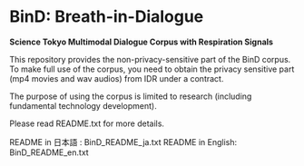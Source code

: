 # BinD: Breath-in-Dialogue

**Science Tokyo Multimodal Dialogue Corpus with Respiration Signals**

This repository provides the non-privacy-sensitive part of the BinD corpus. To make full use of the corpus, you need to obtain the privacy sensitive part (mp4 movies and wav audios) from IDR under a contract.

The purpose of using the corpus is limited to research (including fundamental technology development).

Please read README.txt for more details.

README in 日本語 : BinD_README_ja.txt
README in English: BinD_README_en.txt
